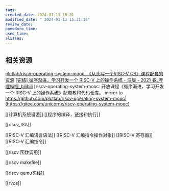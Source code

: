 ```yaml
---
tags: 
created_date: 2024-01-13 15:31
modified_date: " 2024-01-13 15:31:18"
review_date: 
pomodoro_time: 
used_time: 
aliases: 
---
```

## 相关资源
[plctlab/riscv-operating-system-mooc: 《从头写一个RISC-V OS》课程配套的资源](https://github.com/plctlab/riscv-operating-system-mooc)
[[完结] 循序渐进，学习开发一个 RISC-V 上的操作系统 - 汪辰 - 2021 春_哔哩哔哩_bilibili]( https://www.bilibili.com/video/BV1Q5411w7z5/?vd_source=ee35ef6ed26be3a27128aa2dd21b20d8 )
[riscv-operating-system-mooc: 开放课程《循序渐进，学习开发一个 RISC-V 上的操作系统》配套教材代码仓库。 mirror to https://github.com/plctlab/riscv-operating-system-mooc](https://gitee.com/unicornx/riscv-operating-system-mooc)


[[计算机系统漫游]]
[[程序的编译，链接和执行]]

[[riscv_ISA]]

[[RISC-V 汇编语言语法]]
[[RISC-V 汇编指令操作对象]]
[[RISC-V 寄存器]]
[[RISC-V 汇编指令]]

[[riscv 函数调用]]

[[riscv makefile]]

[[riscv qemu实践]]


[[rvos]]